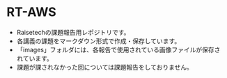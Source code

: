 # RT-AWS

* Raisetechの課題報告用レポジトリです。
* 各講義の課題をマークダウン形式で作成・保存しています。
* 「images」フォルダには、各報告で使用されている画像ファイルが保存されています。
* 課題が課されなかった回については課題報告をしておりません。
